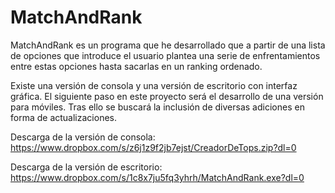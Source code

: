 # MatchAndRank
MatchAndRank es un programa que he desarrollado que a partir de una lista de opciones que introduce el usuario plantea una serie de enfrentamientos entre estas opciones hasta sacarlas en un ranking ordenado.

Existe una versión de consola y una versión de escritorio con interfaz gráfica. El siguiente paso en este proyecto será el desarrollo de una versión para móviles. Tras ello se buscará la inclusión de diversas adiciones en forma de actualizaciones.

Descarga de la versión de consola:
https://www.dropbox.com/s/z6j1z9f2jb7ejst/CreadorDeTops.zip?dl=0

Descarga de la versión de escritorio:
https://www.dropbox.com/s/1c8x7ju5fq3yhrh/MatchAndRank.exe?dl=0
